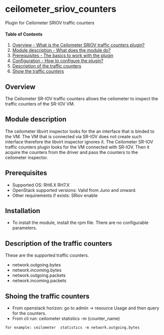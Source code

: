 # ceilometer_sriov_counters
Plugin for Ceilometer SRIOV traffic counters

#### Table of Contents

1. [Overview - What is the Ceilometer SRIOV traffic counters plugin?](#overview)
2. [Module description - What does the module do?](#module-description)
3. [Prerequisites - The basics to work with the plugin](#prerequisites)
4. [Configuration - How to configure the plugin?](#configuration)
5. [Description of the traffic counters](#description-of-the-traffic-counters)
6. [Show the traffic counters](#show-the-traffic-counters)

Overview
--------

The Ceilometer SR-IOV traffic counters allows the ceilometer to inspect the traffic counters of the SR-IOV VM.

Module description
------------------

The ceilometer libvirt inspector looks for the an interface that is binded to the VM.
The VM that is connected via SR-IOV does not create such interface therefore the libvirt inspector ignores it.
The Ceilometer SR-IOV traffic counters plugin looks for the VM connected with SR-IOV. Then it acquire the counters from the driver and pass the counters to the ceilometer inspector.

Prerequisites
-------------

  *	Supported OS: RH6.X RH7.X
  *	OpenStack supported versions: Valid from Juno and onward.
  *	Other requirements if exists: SRiov enable

Installation
-------------

  *	To install the module, install the rpm file. There are no configurable parameters.

Description of the traffic counters
-----------------------------------
These are the supported traffic counters.

  * network.outgoing.bytes
  * network.incoming.bytes
  * network.outgoing.packets
  * network.incoming.packets

Shoing the traffic counters
---------------------------

  * From openstack horizon: go to admin -> resource Usage and then query for the counters.
  * From cli run: ceilometer  statistics -m  (counter_name)

  ```
  for example: ceilometer  statistics -m network.outgoing.bytes
  ```

